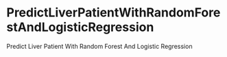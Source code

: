 # PredictLiverPatientWithRandomForestAndLogisticRegression
Predict Liver Patient With Random Forest And Logistic Regression

